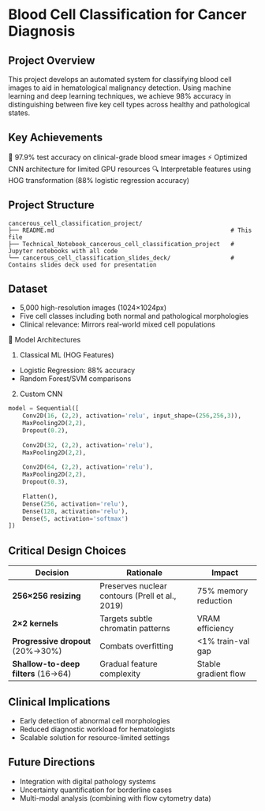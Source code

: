 # Blood Cell Classification for Cancer Diagnosis

## Project Overview

This project develops an automated system for classifying blood cell images to aid in hematological malignancy detection. Using machine learning and deep learning techniques, we achieve 98% accuracy in distinguishing between five key cell types across healthy and pathological states.

## Key Achievements
🎯 97.9% test accuracy on clinical-grade blood smear images
⚡ Optimized CNN architecture for limited GPU resources
🔍 Interpretable features using HOG transformation (88% logistic regression accuracy)

## Project Structure
```
cancerous_cell_classification_project/
├── README.md                                                  # This file
├── Technical_Notebook_cancerous_cell_classification_project   # Jupyter notebooks with all code
└── cancerous_cell_classification_slides_deck/                 # Contains slides deck used for presentation
```
## Dataset
- 5,000 high-resolution images (1024×1024px)
- Five cell classes including both normal and pathological morphologies
- Clinical relevance: Mirrors real-world mixed cell populations

🤖 Model Architectures
1. Classical ML (HOG Features)
  - Logistic Regression: 88% accuracy
  - Random Forest/SVM comparisons
2. Custom CNN
```python
model = Sequential([
    Conv2D(16, (2,2), activation='relu', input_shape=(256,256,3)),
    MaxPooling2D(2,2),
    Dropout(0.2),
    
    Conv2D(32, (2,2), activation='relu'),
    MaxPooling2D(2,2),
    
    Conv2D(64, (2,2), activation='relu'),
    MaxPooling2D(2,2),
    Dropout(0.3),
    
    Flatten(),
    Dense(256, activation='relu'),
    Dense(128, activation='relu'),
    Dense(5, activation='softmax')
])
```

## Critical Design Choices

| Decision | Rationale | Impact |
|----------|-----------|--------|
| **256×256 resizing** | Preserves nuclear contours (Prell et al., 2019) | 75% memory reduction |
| **2×2 kernels** | Targets subtle chromatin patterns | VRAM efficiency |
| **Progressive dropout** (20%→30%) | Combats overfitting | <1% train-val gap |
| **Shallow-to-deep filters** (16→64) | Gradual feature complexity | Stable gradient flow |

## Clinical Implications
- Early detection of abnormal cell morphologies
- Reduced diagnostic workload for hematologists
- Scalable solution for resource-limited settings

## Future Directions
- Integration with digital pathology systems
- Uncertainty quantification for borderline cases
- Multi-modal analysis (combining with flow cytometry data)
